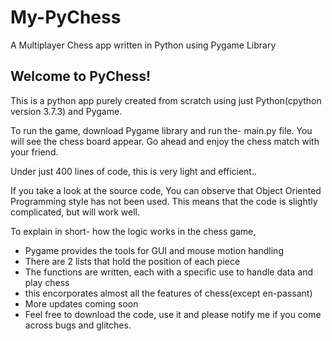 # My-PyChess
A Multiplayer Chess app written in Python using Pygame Library

## Welcome to PyChess!

This is a python app purely created from scratch using just Python(cpython version 3.7.3) and Pygame.

To run the game, download Pygame library and run the- main.py file.
You will see the chess board appear. Go ahead and enjoy the chess match with your friend.

Under just 400 lines of code, this is very light and efficient..

If you take a look at the source code, You can observe that Object Oriented Programming style has not been used. This means that the code is slightly complicated, but will work well.

To explain in short- how the logic works in the chess game,
- Pygame provides the tools for GUI and mouse motion handling
- There are 2 lists that hold the position of each piece
- The functions are written, each with a specific use to handle data and play chess
- this encorporates almost all the features of chess(except en-passant)
- More updates coming soon
- Feel free to download the code, use it and please notify me if you come across bugs and glitches.
